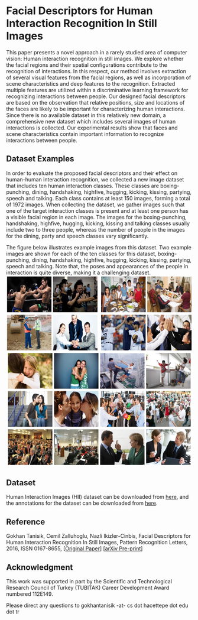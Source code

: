 # Facial Descriptors for Human Interaction Recognition In Still Images
This paper presents a novel approach in a rarely studied area of computer vision: Human interaction recognition in still images. We explore whether the facial regions and their spatial configurations contribute to the recognition of interactions. In this respect, our method involves extraction of several visual features from the facial regions, as well as incorporation of scene characteristics and deep features to the recognition. Extracted multiple features are utilized within a discriminative learning framework for recognizing interactions between people. Our designed facial descriptors are based on the observation that relative positions, size and locations of the faces are likely to be important for characterizing human interactions. Since there is no available dataset in this relatively new domain, a comprehensive new dataset which includes several images of human interactions is collected. Our experimental results show that faces and scene characteristics contain important information to recognize interactions between people.

## Dataset Examples
In order to evaluate the proposed facial descriptors and their effect on human-human interaction recognition, we collected a new image dataset that includes ten human interaction classes. These classes are boxing-punching, dining, handshaking, highfive, hugging, kicking, kissing, partying, speech and talking. Each class contains at least 150 images, forming a total of 1972 images. When collecting the dataset, we gather images such that one of the target interaction classes is present and at least one person has a visible facial region in each image. The images for the boxing-punching, handshaking, highfive, hugging, kicking, kissing and talking classes usually include two to three people, whereas the number of people in the images for the dining, party and speech classes vary significantly.

The figure below illustrates example images from this dataset. Two example images are shown for each of the ten classes for this dataset, boxing-punching, dining, handshaking, highfive, hugging, kicking, kissing, partying, speech and talking. Note that, the poses and appearances of the people in interaction is quite diverse, making it a challenging dataset.
![Image](images/hii_sample.jpg)

## Dataset
Human Interaction Images (HII) dataset can be downloaded from [here](https://vision.cs.hacettepe.edu.tr/interaction_images/Facial_Descriptors_files/facial_descriptors_dataset.zip), and the annotations for the dataset can be downloaded from [here](https://vision.cs.hacettepe.edu.tr/interaction_images/Facial_Descriptors_files/facial_descriptors_dataset_annotations.zip).

## Reference
Gokhan Tanisik, Cemil Zalluhoglu, Nazli Ikizler-Cinbis, Facial Descriptors for Human Interaction Recognition In Still Images, Pattern Recognition Letters, 2016, ISSN 0167-8655, [[Original Paper](http://www.sciencedirect.com/science/article/pii/S0167865516000064)] [[arXiv Pre-print](http://arxiv.org/abs/1509.05366)]

## Acknowledgment
This work was supported in part by the Scientific and Technological Research Council of Turkey (TUBITAK) Career Development Award numbered 112E149.

Please direct any questions to gokhantanisik -at- cs dot hacettepe dot edu dot tr
